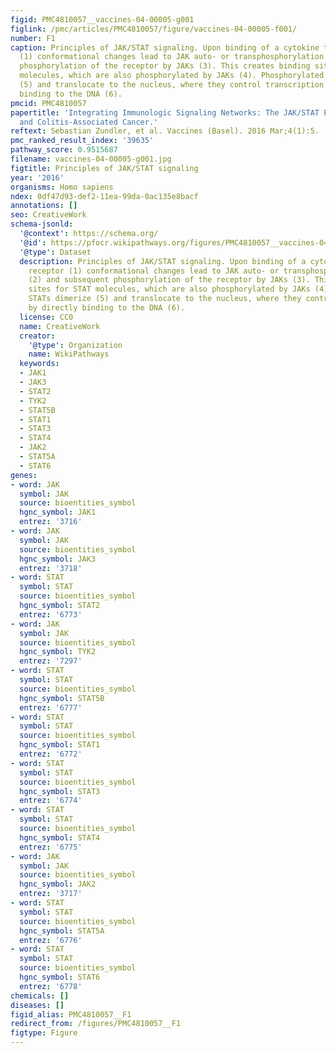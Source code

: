 ```yaml
---
figid: PMC4810057__vaccines-04-00005-g001
figlink: /pmc/articles/PMC4810057/figure/vaccines-04-00005-f001/
number: F1
caption: Principles of JAK/STAT signaling. Upon binding of a cytokine to its receptor
  (1) conformational changes lead to JAK auto- or transphosphorylation (2) and subsequent
  phosphorylation of the receptor by JAKs (3). This creates binding sites for STAT
  molecules, which are also phosphorylated by JAKs (4). Phosphorylated STATs dimerize
  (5) and translocate to the nucleus, where they control transcription by directly
  binding to the DNA (6).
pmcid: PMC4810057
papertitle: 'Integrating Immunologic Signaling Networks: The JAK/STAT Pathway in Colitis
  and Colitis-Associated Cancer.'
reftext: Sebastian Zundler, et al. Vaccines (Basel). 2016 Mar;4(1):5.
pmc_ranked_result_index: '39635'
pathway_score: 0.9515687
filename: vaccines-04-00005-g001.jpg
figtitle: Principles of JAK/STAT signaling
year: '2016'
organisms: Homo sapiens
ndex: 0df47d93-def2-11ea-99da-0ac135e8bacf
annotations: []
seo: CreativeWork
schema-jsonld:
  '@context': https://schema.org/
  '@id': https://pfocr.wikipathways.org/figures/PMC4810057__vaccines-04-00005-g001.html
  '@type': Dataset
  description: Principles of JAK/STAT signaling. Upon binding of a cytokine to its
    receptor (1) conformational changes lead to JAK auto- or transphosphorylation
    (2) and subsequent phosphorylation of the receptor by JAKs (3). This creates binding
    sites for STAT molecules, which are also phosphorylated by JAKs (4). Phosphorylated
    STATs dimerize (5) and translocate to the nucleus, where they control transcription
    by directly binding to the DNA (6).
  license: CC0
  name: CreativeWork
  creator:
    '@type': Organization
    name: WikiPathways
  keywords:
  - JAK1
  - JAK3
  - STAT2
  - TYK2
  - STAT5B
  - STAT1
  - STAT3
  - STAT4
  - JAK2
  - STAT5A
  - STAT6
genes:
- word: JAK
  symbol: JAK
  source: bioentities_symbol
  hgnc_symbol: JAK1
  entrez: '3716'
- word: JAK
  symbol: JAK
  source: bioentities_symbol
  hgnc_symbol: JAK3
  entrez: '3718'
- word: STAT
  symbol: STAT
  source: bioentities_symbol
  hgnc_symbol: STAT2
  entrez: '6773'
- word: JAK
  symbol: JAK
  source: bioentities_symbol
  hgnc_symbol: TYK2
  entrez: '7297'
- word: STAT
  symbol: STAT
  source: bioentities_symbol
  hgnc_symbol: STAT5B
  entrez: '6777'
- word: STAT
  symbol: STAT
  source: bioentities_symbol
  hgnc_symbol: STAT1
  entrez: '6772'
- word: STAT
  symbol: STAT
  source: bioentities_symbol
  hgnc_symbol: STAT3
  entrez: '6774'
- word: STAT
  symbol: STAT
  source: bioentities_symbol
  hgnc_symbol: STAT4
  entrez: '6775'
- word: JAK
  symbol: JAK
  source: bioentities_symbol
  hgnc_symbol: JAK2
  entrez: '3717'
- word: STAT
  symbol: STAT
  source: bioentities_symbol
  hgnc_symbol: STAT5A
  entrez: '6776'
- word: STAT
  symbol: STAT
  source: bioentities_symbol
  hgnc_symbol: STAT6
  entrez: '6778'
chemicals: []
diseases: []
figid_alias: PMC4810057__F1
redirect_from: /figures/PMC4810057__F1
figtype: Figure
---
```

